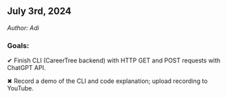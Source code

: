 ## July 3rd, 2024
<em>Author: Adi</em>

### Goals:
✔ Finish CLI (CareerTree backend) with HTTP GET and POST requests with ChatGPT API.

✖ Record a demo of the CLI and code explanation; upload recording to YouTube.
